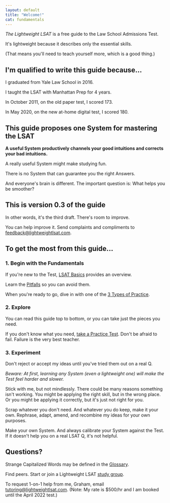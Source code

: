 ```yaml
---
layout: default
title: "Welcome!"
cat: fundamentals
---
```


*The Lightweight LSAT* is a free guide to the Law School Admissions Test.

It's lightweight because it describes only the essential skills. 

(That means you'll need to teach yourself more, which is a good thing.)

## I'm qualified to write this guide because...

I graduated from Yale Law School in 2016.

I taught the LSAT with Manhattan Prep for 4 years.

In October 2011, on the old paper test, I scored 173.

In May 2020, on the new at-home digital test, I scored 180.

## This guide proposes one System for mastering the LSAT

**A useful System productively channels your good intuitions and corrects your bad intuitions.**

A really useful System might make studying fun.

There is no System that can guarantee you the right Answers.

And everyone's brain is different. The important question is: What helps you be smoother?

## This is version 0.3 of the guide

In other words, it's the third draft. There's room to improve.

You can help improve it. Send complaints and compliments to feedback@lightweightlsat.com.

## To get the most from this guide...

### 1. Begin with the Fundamentals

If you're new to the Test, [LSAT Basics](basics.html) provides an overview.

Learn the [Pitfalls](pitfalls.html) so you can avoid them.

When you're ready to go, dive in with one of the [3 Types of Practice](practice.html).

### 2. Explore

You can read this guide top to bottom, or you can take just the pieces you need.

If you don't know what you need, [take a Practice Test](https://lawhub.lsac.org/). Don't be afraid to fail. Failure is the very best teacher.

### 3. Experiment

Don't reject or accept my ideas until you've tried them out on a real Q.

*Beware: At first, learning any System (even a lightweight one) will make the Test feel harder and slower.*

Stick with me, but not mindlessly. There could be many reasons something isn't working. You might be applying the right skill, but in the wrong place. Or you might be applying it correctly, but it's just not right for you.

Scrap whatever you don't need. And whatever you do keep, make it your own. Rephrase, adapt, amend, and recombine my ideas for your own purposes.

Make your own System. And always calibrate your System against the Test. If it doesn't help you on a real LSAT Q, it's not helpful.

## Questions?

Strange Capitalized Words may be defined in the [Glossary](glossary.html).

Find peers.
Start or join a Lightweight LSAT [study group](https://docs.google.com/spreadsheets/d/13khCAVjUfZpWrfVVB8Y6NZ1wOAxrthD7Xqcgb-QqoJ0/edit?usp=sharing).

To request 1-on-1 help from me, Graham, email tutoring@lightweightlsat.com.
(Note: My rate is $500/hr and I am booked until the April 2022 test.)
